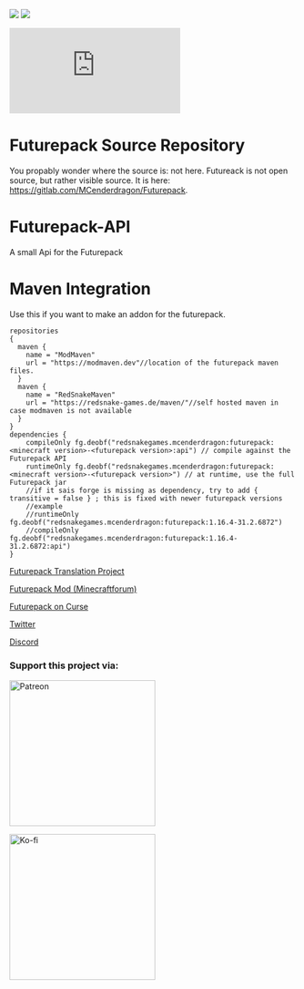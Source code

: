 [![](http://cf.way2muchnoise.eu/full_futurepack_downloads.svg)](https://minecraft.curseforge.com/projects/futurepack)
[![](http://cf.way2muchnoise.eu/versions/Available%20For%20Minecraft_futurepack_all.svg)](https://minecraft.curseforge.com/projects/futurepack)

[![](http://redsnake-games.de/jenkins/api.php?id=futurepack.svg)]()

#  Futurepack Source Repository
You propably wonder where the source is: not here. Futureack is not open source, but rather visible source. It is here: https://gitlab.com/MCenderdragon/Futurepack. 

# Futurepack-API
A small Api for the Futurepack

# Maven Integration
Use this if you want to make an addon for the futurepack.
```
repositories 
{
  maven {
    name = "ModMaven"
    url = "https://modmaven.dev"//location of the futurepack maven files.
  }
  maven {
    name = "RedSnakeMaven"
    url = "https://redsnake-games.de/maven/"//self hosted maven in case modmaven is not available
  }
}
dependencies {
    compileOnly fg.deobf("redsnakegames.mcenderdragon:futurepack:<minecraft version>-<futurepack version>:api") // compile against the Futurepack API
    runtimeOnly fg.deobf("redsnakegames.mcenderdragon:futurepack:<minecraft version>-<futurepack version>") // at runtime, use the full Futurepack jar
    //if it sais forge is missing as dependency, try to add { transitive = false } ; this is fixed with newer futurepack versions
    //example
    //runtimeOnly fg.deobf("redsnakegames.mcenderdragon:futurepack:1.16.4-31.2.6872")
    //compileOnly fg.deobf("redsnakegames.mcenderdragon:futurepack:1.16.4-31.2.6872:api")
}
```
[Futurepack Translation Project](https://github.com/Wugand/FuturePack-Language)

[Futurepack Mod (Minecraftforum)](https://www.minecraftforum.net/forums/mapping-and-modding-java-edition/minecraft-mods/2644868-futurepack-mod-discover-new-dimensions)

[Futurepack on Curse](http://mods.curse.com/mc-mods/minecraft/237333-futurepack#t1:description)

[Twitter](https://twitter.com/MCenderdragonxD)

[Discord](https://discord.gg/UpdVfFk)

### Support this project via:
[<img alt="Patreon" src=http://i.imgur.com/k44o58p.png width=256\>](https://www.patreon.com/mcenderdragon)

[<img alt="Ko-fi" src=https://storage.ko-fi.com/cdn/Kofi_Logo_Blue.svg width=256\>](https://ko-fi.com/mcenderdragon)

